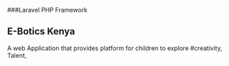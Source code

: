 
###Laravel PHP Framework
## E-Botics Kenya
 A web Application that provides  platform for children to explore 
   #creativity, Talent, 
